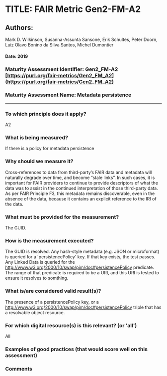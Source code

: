 # TITLE:  FAIR Metric Gen2-FM-A2

## Authors: 
Mark D. Wilkinson, Susanna-Assunta Sansone, Erik Schultes, Peter Doorn,
Luiz Olavo Bonino da Silva Santos, Michel Dumontier

#### Date: 2019


### Maturity Assessment Identifier: Gen2_FM-A2 [https://purl.org/fair-metrics/Gen2_FM_A2](https://purl.org/fair-metrics/Gen2_FM_A2)

### Maturity Assessment Name:   Metadata persistence

----

### To which principle does it apply?  
A2

### What is being measured?
If there is a policy for metadata persistence

### Why should we measure it?
Cross-references to data from third-party’s FAIR data and metadata will naturally degrade over time, and become “stale links”. In such cases, it is important for FAIR providers to continue to provide descriptors of what the data was to assist in the continued interpretation of those third-party data. As per FAIR Principle F3, this metadata remains discoverable, even in the absence of the data, because it contains an explicit reference to the IRI of the data.



### What must be provided for the measurement?
The GUID.


### How is the measurement executed?
The GUID is resolved.  Any hash-style metadata (e.g. JSON or microformat) is queried for a 'persistencePolicy' key.
If that key exists, the test passes.  Any Linked Data is queried for the http://www.w3.org/2000/10/swap/pim/doc#persistencePolicy
predicate.  The range of that predicate is required to be a URI, and this URI is tested to ensure it resolves to somthing.



### What is/are considered valid result(s)?
The presence of a persistencePolicy key, or a http://www.w3.org/2000/10/swap/pim/doc#persistencePolicy triple that
has a resolvable object resource.

### For which digital resource(s) is this relevant? (or 'all')
All

### Examples of good practices (that would score well on this assessment)


### Comments
